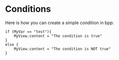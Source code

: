 # Conditions

Here is how you can create a simple condition in bpp:

```
if (MyVar == "test"){
    MyView.content = "The condition is true"
}
else {
    MyView.content = "The condition is NOT true"
}
```

